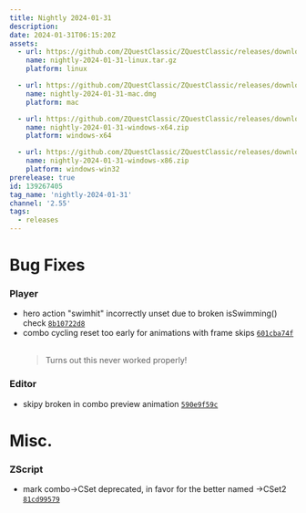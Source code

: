 ```yaml
---
title: Nightly 2024-01-31
description: 
date: 2024-01-31T06:15:20Z
assets: 
  - url: https://github.com/ZQuestClassic/ZQuestClassic/releases/download/nightly-2024-01-31/nightly-2024-01-31-linux.tar.gz
    name: nightly-2024-01-31-linux.tar.gz
    platform: linux

  - url: https://github.com/ZQuestClassic/ZQuestClassic/releases/download/nightly-2024-01-31/nightly-2024-01-31-mac.dmg
    name: nightly-2024-01-31-mac.dmg
    platform: mac

  - url: https://github.com/ZQuestClassic/ZQuestClassic/releases/download/nightly-2024-01-31/nightly-2024-01-31-windows-x64.zip
    name: nightly-2024-01-31-windows-x64.zip
    platform: windows-x64

  - url: https://github.com/ZQuestClassic/ZQuestClassic/releases/download/nightly-2024-01-31/nightly-2024-01-31-windows-x86.zip
    name: nightly-2024-01-31-windows-x86.zip
    platform: windows-win32
prerelease: true
id: 139267405
tag_name: 'nightly-2024-01-31'
channel: '2.55'
tags:
  - releases
---
```




# Bug Fixes

### Player

- hero action "swimhit" incorrectly unset due to broken isSwimming() check [`8b10722d8`](https://github.com/ZQuestClassic/ZQuestClassic/commit/8b10722d8567566d65850a7b7a15d691549dfc74)
- combo cycling reset too early for animations with frame skips [`601cba74f`](https://github.com/ZQuestClassic/ZQuestClassic/commit/601cba74fc45b445a22516e21ec706947fdb9382)
   &nbsp;
   >Turns out this never worked properly! 
   >

### Editor

- skipy broken in combo preview animation [`590e9f59c`](https://github.com/ZQuestClassic/ZQuestClassic/commit/590e9f59ce58650522fee3118535b015898a3315)

# Misc.

### ZScript

- mark combo->CSet deprecated, in favor for the better named ->CSet2 [`81cd99579`](https://github.com/ZQuestClassic/ZQuestClassic/commit/81cd99579d4ee79bc9c61f6d33387bc92567b198)


